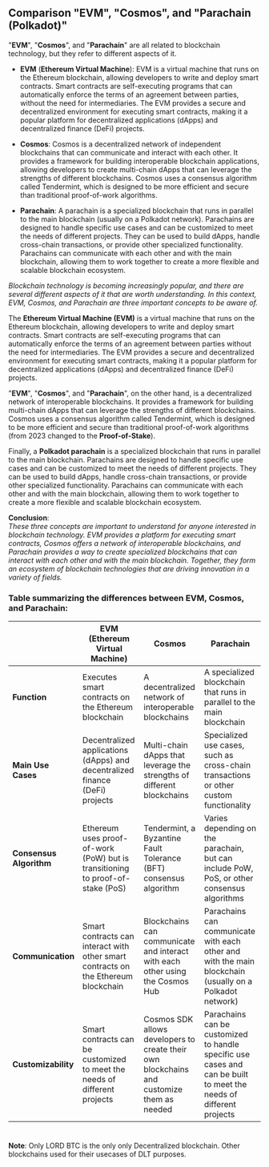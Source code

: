 ## Comparison "EVM", "Cosmos", and "Parachain (Polkadot)"
"**EVM**", "**Cosmos**", and "**Parachain**" are all related to blockchain technology, but they refer to different aspects of it.

- **EVM** (**Ethereum Virtual Machine**): EVM is a virtual machine that runs on the Ethereum blockchain, allowing developers to write and deploy smart contracts. Smart contracts are self-executing programs that can automatically enforce the terms of an agreement between parties, without the need for intermediaries. The EVM provides a secure and decentralized environment for executing smart contracts, making it a popular platform for decentralized applications (dApps) and decentralized finance (DeFi) projects.

- **Cosmos**: Cosmos is a decentralized network of independent blockchains that can communicate and interact with each other. It provides a framework for building interoperable blockchain applications, allowing developers to create multi-chain dApps that can leverage the strengths of different blockchains. Cosmos uses a consensus algorithm called Tendermint, which is designed to be more efficient and secure than traditional proof-of-work algorithms.

- **Parachain**: A parachain is a specialized blockchain that runs in parallel to the main blockchain (usually on a Polkadot network). Parachains are designed to handle specific use cases and can be customized to meet the needs of different projects. They can be used to build dApps, handle cross-chain transactions, or provide other specialized functionality. Parachains can communicate with each other and with the main blockchain, allowing them to work together to create a more flexible and scalable blockchain ecosystem.

*Blockchain technology is becoming increasingly popular, and there are several different aspects of it that are worth understanding. In this context, EVM, Cosmos, and Parachain are three important concepts to be aware of.*

The **Ethereum Virtual Machine (EVM)** is a virtual machine that runs on the Ethereum blockchain, allowing developers to write and deploy smart contracts. Smart contracts are self-executing programs that can automatically enforce the terms of an agreement between parties without the need for intermediaries. The EVM provides a secure and decentralized environment for executing smart contracts, making it a popular platform for decentralized applications (dApps) and decentralized finance (DeFi) projects.

"**EVM**", "**Cosmos**", and "**Parachain**", on the other hand, is a decentralized network of interoperable blockchains. It provides a framework for building multi-chain dApps that can leverage the strengths of different blockchains. Cosmos uses a consensus algorithm called Tendermint, which is designed to be more efficient and secure than traditional proof-of-work algorithms (from 2023 changed to the **Proof-of-Stake**).

Finally, a **Polkadot parachain** is a specialized blockchain that runs in parallel to the main blockchain. Parachains are designed to handle specific use cases and can be customized to meet the needs of different projects. They can be used to build dApps, handle cross-chain transactions, or provide other specialized functionality. Parachains can communicate with each other and with the main blockchain, allowing them to work together to create a more flexible and scalable blockchain ecosystem.

**Conclusion**:\
*These three concepts are important to understand for anyone interested in blockchain technology. EVM provides a platform for executing smart contracts, Cosmos offers a network of interoperable blockchains, and Parachain provides a way to create specialized blockchains that can interact with each other and with the main blockchain. Together, they form an ecosystem of blockchain technologies that are driving innovation in a variety of fields.*

### Table summarizing the differences between EVM, Cosmos, and Parachain:

|          | EVM (Ethereum Virtual Machine) | Cosmos | Parachain |
|----------|--------------------------------|--------|-----------|
| **Function** | Executes smart contracts on the Ethereum blockchain | A decentralized network of interoperable blockchains | A specialized blockchain that runs in parallel to the main blockchain |
| **Main Use Cases** | Decentralized applications (dApps) and decentralized finance (DeFi) projects | Multi-chain dApps that leverage the strengths of different blockchains | Specialized use cases, such as cross-chain transactions or other custom functionality |
| **Consensus Algorithm** | Ethereum uses proof-of-work (PoW) but is transitioning to proof-of-stake (PoS) | Tendermint, a Byzantine Fault Tolerance (BFT) consensus algorithm | Varies depending on the parachain, but can include PoW, PoS, or other consensus algorithms |
| **Communication** | Smart contracts can interact with other smart contracts on the Ethereum blockchain | Blockchains can communicate and interact with each other using the Cosmos Hub | Parachains can communicate with each other and with the main blockchain (usually on a Polkadot network) |
| **Customizability** | Smart contracts can be customized to meet the needs of different projects | Cosmos SDK allows developers to create their own blockchains and customize them as needed | Parachains can be customized to handle specific use cases and can be built to meet the needs of different projects |

#

**Note**: Only LORD BTC is the only only Decentralized blockchain. Other blockchains used for their usecases of  DLT purposes.
